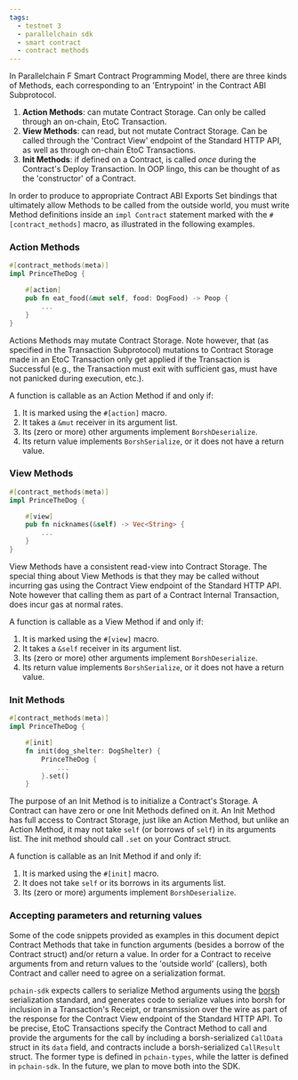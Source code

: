 ```yaml
---
tags:
  - testnet 3
  - parallelchain sdk
  - smart contract
  - contract methods
---
```


In Parallelchain F Smart Contract Programming Model, there are three kinds of Methods, each corresponding to an 'Entrypoint' in the Contract ABI Subprotocol.

1. **Action Methods**: can mutate Contract Storage. Can only be called through an on-chain, EtoC Transaction.
2. **View Methods**: can read, but not mutate Contract Storage. Can be called through the 'Contract View' endpoint of the Standard HTTP API, as well as through on-chain EtoC Transactions.
3. **Init Methods**: if defined on a Contract, is called *once* during the Contract's Deploy Transaction. In OOP lingo, this can be thought of as the 'constructor' of a Contract.

In order to produce to appropriate Contract ABI Exports Set bindings that ultimately allow Methods to be called from the outside world, you must write Method definitions inside an `impl Contract` statement marked with the `#[contract_methods]` macro, as illustrated in the following examples.


### Action Methods

```rust
#[contract_methods(meta)]
impl PrinceTheDog {

    #[action]
    pub fn eat_food(&mut self, food: DogFood) -> Poop {
        ...
    }
}
```

Actions Methods may mutate Contract Storage. Note however, that (as specified in the Transaction Subprotocol) mutations to Contract Storage made in an EtoC Transaction only get applied if the Transaction is Successful (e.g., the Transaction must exit with sufficient gas, must have not panicked during execution, etc.).

A function is callable as an Action Method if and only if:
1. It is marked using the `#[action]` macro.
2. It takes a `&mut` receiver in its argument list.
3. Its (zero or more) other arguments implement `BorshDeserialize`.
4. Its return value implements `BorshSerialize`, or it does not have a return value.

### View Methods

```rust
#[contract_methods(meta)]
impl PrinceTheDog {

    #[view]
    pub fn nicknames(&self) -> Vec<String> {
        ...
    }
}
```

View Methods have a consistent read-view into Contract Storage. The special thing about View Methods is that they may be called without incurring gas using the Contract View endpoint of the Standard HTTP API. Note however that calling them as part of a Contract Internal Transaction, does incur gas at normal rates.

A function is callable as a View Method if and only if:
1. It is marked using the `#[view]` macro.
2. It takes a `&self` receiver in its argument list.
3. Its (zero or more) other arguments implement `BorshDeserialize`.
4. Its return value implements `BorshSerialize`, or it does not have a return value. 

### Init Methods

```rust
#[contract_methods(meta)]
impl PrinceTheDog {

    #[init]
    fn init(dog_shelter: DogShelter) {
        PrinceTheDog {
            ...
        }.set()
    }
```

The purpose of an Init Method is to initialize a Contract's Storage. A Contract can have zero or one Init Methods defined on it. An Init Method has full access to Contract Storage, just like an Action Method, but unlike an Action Method, it may not take `self` (or borrows of `self`) in its arguments list. The init method should call `.set` on your Contract struct.

A function is callable as an Init Method if and only if: 
1. It is marked using the `#[init]` macro.
2. It does not take `self` or its borrows in its arguments list.
3. Its (zero or more) arguments implement `BorshDeserialize`.

### Accepting parameters and returning values

Some of the code snippets provided as examples in this document depict Contract Methods that take in function arguments (besides a borrow of the Contract struct) and/or return a value. In order for a Contract to receive arguments from and return values to the 'outside world' (callers), both Contract and caller need to agree on a serialization format.

`pchain-sdk` expects callers to serialize Method arguments using the [borsh](https://github.com/near/borsh) serialization standard, and generates code to serialize values into borsh for inclusion in a Transaction's Receipt, or transmission over the wire as part of the response for the Contract View endpoint of the Standard HTTP API. To be precise, EtoC Transactions specify the Contract Method to call and provide the arguments for the call by including a borsh-serialized `CallData` struct in its `data` field, and contracts include a borsh-serialized `CallResult` struct. The former type is defined in `pchain-types`, while the latter is defined in `pchain-sdk`. In the future, we plan to move both into the SDK. 
